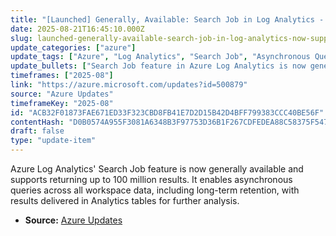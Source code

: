 ```yaml
---
title: "[Launched] Generally, Available: Search Job in Log Analytics - Now Supporting Up to 100 Million Results"
date: 2025-08-21T16:45:10.000Z
slug: launched-generally-available-search-job-in-log-analytics-now-supporting-up-to-100-million-results
update_categories: ["azure"]
update_tags: ["Azure", "Log Analytics", "Search Job", "Asynchronous Queries", "Long-term Retention", "Analytics Tables"]
update_bullets: ["Search Job feature in Azure Log Analytics is now generally available.", "Supports asynchronous queries across all workspace data including long-term retention.", "Maximum number of records returned increased to 100 million.", "Query results are delivered in new Analytics tables for further exploration."]
timeframes: ["2025-08"]
link: "https://azure.microsoft.com/updates?id=500879"
source: "Azure Updates"
timeframeKey: "2025-08"
id: "ACB32F01873FAE671ED33F323CBD8FB41E7D2D15B42D4BFF799383CCC40BE56F"
contentHash: "D0B0574A955F3081A6348B3F97753D36B1F267CDFEDEA88C58375F54779282AF"
draft: false
type: "update-item"
---
```


Azure Log Analytics' Search Job feature is now generally available and supports returning up to 100 million results. It enables asynchronous queries across all workspace data, including long-term retention, with results delivered in Analytics tables for further analysis.

- **Source:** [Azure Updates](https://azure.microsoft.com/updates?id=500879)
